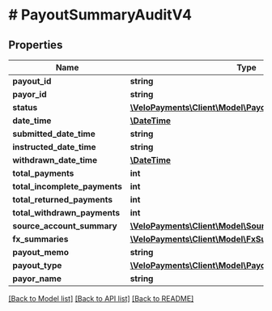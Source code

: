 # # PayoutSummaryAuditV4

## Properties

Name | Type | Description | Notes
------------ | ------------- | ------------- | -------------
**payout_id** | **string** |  | [optional]
**payor_id** | **string** |  | [optional]
**status** | [**\VeloPayments\Client\Model\PayoutStatusV4**](PayoutStatusV4.md) |  |
**date_time** | [**\DateTime**](\DateTime.md) |  | [optional]
**submitted_date_time** | **string** |  |
**instructed_date_time** | **string** |  | [optional]
**withdrawn_date_time** | [**\DateTime**](\DateTime.md) |  | [optional]
**total_payments** | **int** |  | [optional]
**total_incomplete_payments** | **int** |  | [optional]
**total_returned_payments** | **int** |  | [optional]
**total_withdrawn_payments** | **int** |  | [optional]
**source_account_summary** | [**\VeloPayments\Client\Model\SourceAccountSummaryV4[]**](SourceAccountSummaryV4.md) |  | [optional]
**fx_summaries** | [**\VeloPayments\Client\Model\FxSummaryV4[]**](FxSummaryV4.md) |  | [optional]
**payout_memo** | **string** |  | [optional]
**payout_type** | [**\VeloPayments\Client\Model\PayoutTypeV4**](PayoutTypeV4.md) |  |
**payor_name** | **string** |  |

[[Back to Model list]](../../README.md#models) [[Back to API list]](../../README.md#endpoints) [[Back to README]](../../README.md)
